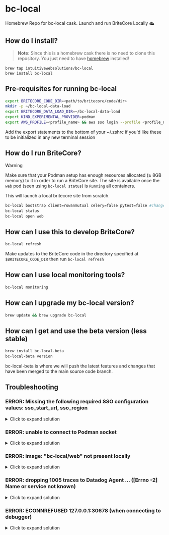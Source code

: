 # bc-local
Homebrew Repo for bc-local cask. Launch and run BriteCore Locally 🛳️

## How do I install?

> **Note:** Since this is a homebrew cask there is no need to clone this repository. You just need to have [homebrew](https://brew.sh) installed!

```
brew tap intuitivewebsolutions/bc-local
brew install bc-local
```

## Pre-requisites for running bc-local

```sh
export BRITECORE_CODE_DIR=<path/to/britecore/code/dir>
mkdir -p ~/bc-local-data-load
export BRITECORE_DATA_LOAD_DIR=~/bc-local-data-load
export KIND_EXPERIMENTAL_PROVIDER=podman
export AWS_PROFILE=<profile_name> && aws sso login --profile <profile_name>  # Replace <profile_name> with a profile from ~/.aws/config
```

Add the export statements to the bottom of your ~/.zshrc if you'd like these to be initialized in any new terminal session

## How do I run BriteCore?

> [!WARNING]
> Make sure that your Podman setup has enough resources allocated (≥ 8GB memory) to it in order to run a BriteCore site. The site is available once the `web` pod (seen using `bc-local status`) is `Running` all containers.

This will launch a local britecore site from scratch. 
```sh
bc-local bootstrap client=rowanmutual celery=false pytest=false #change args as needed
bc-local status
bc-local open web
```

## How can I use this to develop BriteCore?

```sh
bc-local refresh
```

Make updates to the BriteCore code in the directory specified at `$BRITECORE_CODE_DIR` then run `bc-local refresh`

## How can I use local monitoring tools?

```sh
bc-local monitoring
```

## How can I upgrade my bc-local version?

```sh
brew update && brew upgrade bc-local
```

## How can I get and use the beta version (less stable)
```sh
brew install bc-local-beta
bc-local-beta version
```
bc-local-beta is where we will push the latest features and changes that have been merged to the main source code branch.

## Troubleshooting
### ERROR: Missing the following required SSO configuration values: sso_start_url, sso_region
<details>
<summary>Click to expand solution</summary>

You'll encounter this error if your profile isn't configured in your `~/.aws/config` file. You can use the following profile or model a custom profile based on the one below. If you use the profile below, you can retry the authentication process using `export AWS_PROFILE=bcp_engineer && aws sso login --profile bcp_engineer` 

```ini
[profile bcp_engineer]
region = us-east-1
cli_auto_prompt = on-partial
sso_start_url = https://britecore-accounts.awsapps.com/start#/
sso_region = us-east-1
sso_account_id = 313750358190
sso_role_name = BriteCoreProEngineer
duration_seconds = 14400
output = text
```
</details>

### ERROR: unable to connect to Podman socket
<details>
<summary>Click to expand solution</summary>

This problem typically is due to the podman VM setup not properly creating necessary connections. You can validate the issue by running `podman system connection list` not getting any output.

To fix you'll want to run the following 
```sh
podman machine init
podman machine start
```

Then you should see output upon rerun of `podman system connection list`

</details>

### ERROR: image: "bc-local/web" not present locally
<details>
<summary>Click to expand solution</summary>

If you're using podman and encountering a problem with `kind load docker-image...` when using `podman` where the error is something like `ERROR: image: "bc-local/web" not present locally` and you can see the image when using `podman images`, then the issue could be that your docker shim is not working properly and you can fix by running 

```sh
sudo ln -sf "$(command -v podman)" /usr/local/bin/docker
```

</details>

### ERROR: dropping 1005 traces to Datadog Agent ... ([Errno -2] Name or service not known) 
<details>
<summary>Click to expand solution</summary>
If you're seeing many error logs related to the DataDog Agent, it's typically because it's unable to find the bc-local monitoring stack. You can resolve this by launching the monitoring stack 

```sh
bc-local monitoring
```

</details>

### ERROR: ECONNREFUSED 127.0.0.1:30678 (when connecting to debugger)
<details>
<summary>Click to expand solution</summary>
<img src="./docs/images/err_ECONNREFUSED_port_30678.png" alt="Screenshot of the VS Code error" width="300">

If you see this error when attempting to connect to the debugger port, this may be because the bc-local kind cluster is not exposing the port. You can test this by executing `lsof -i TCP |grep 30678` which should provide and output like `gvproxy ... TCP *:30678 (LISTEN)`. 

If you get no output then run the following to fix:
```
bc-local clean
bc-local bootstrap
```

</details>